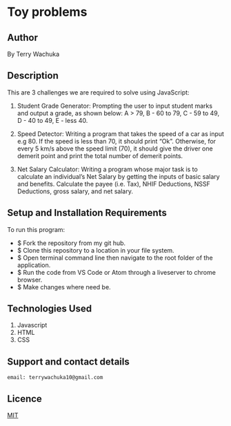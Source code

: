 # Toy problems
## Author
By Terry Wachuka
## Description
This are 3 challenges we are required to solve using JavaScript:
1.  Student Grade Generator:
    Prompting the user to input student marks and output a grade, as shown below: 
     A > 79, B - 60 to 79, C -  59 to 49, D - 40 to 49, E - less 40.
2. Speed Detector:
   Writing a program that takes the speed of a car as input e.g 80. If the speed is less than 70, it should print “Ok”. Otherwise, for every 5 km/s above the speed limit (70), it should give the driver one demerit point and print the total number of demerit points.

3. Net Salary Calculator:
   Writing a program whose major task is to calculate an individual’s Net Salary by getting the inputs of basic salary and benefits. Calculate the payee (i.e. Tax), NHIF Deductions, NSSF Deductions, gross salary, and net salary. 

## Setup and Installation Requirements
To run this program:
   - $ Fork the repository from my git hub.
   - $ Clone this repository to a location in your file system.
   - $ Open terminal command line then navigate to the root folder of the application.
   - $ Run the code from VS Code or Atom through a liveserver to chrome browser.
   - $ Make changes where need be.

    
 ## Technologies Used
 1. Javascript 
 2. HTML
 3. CSS

## Support and contact details
    email: terrywachuka10@gmail.com
## Licence
[MIT](https://github.com/T-erry/toy-challeges/commit/f89f268f374c14fffdb8cdc3155a17efc42bfb01)


